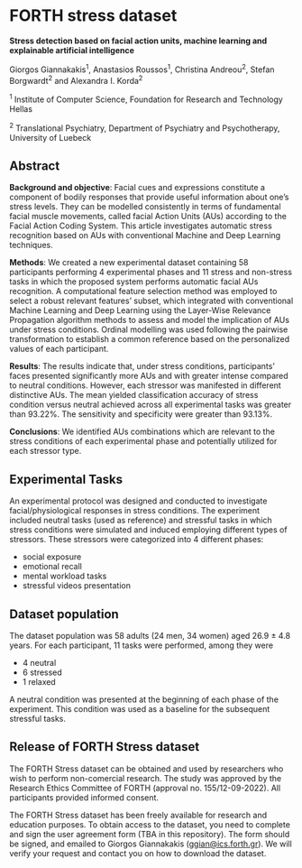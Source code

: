 # FORTH stress dataset
**Stress detection based on facial action units, machine learning and explainable artificial intelligence**

Giorgos Giannakakis<sup>1</sup>, Anastasios Roussos<sup>1</sup>, Christina Andreou<sup>2</sup>, Stefan Borgwardt<sup>2</sup> and Alexandra I. Korda<sup>2</sup>


<sup>1</sup> Institute of Computer Science, Foundation for Research and Technology Hellas

<sup>2</sup> Translational Psychiatry, Department of Psychiatry and Psychotherapy, University of Luebeck


## Abstract
**Background and objective**: Facial cues and expressions constitute a component of bodily responses that provide useful information
about one’s stress levels. They can be modelled consistently in terms of fundamental facial muscle movements, called facial Action
Units (AUs) according to the Facial Action Coding System. This article investigates automatic stress recognition based on AUs
with conventional Machine and Deep Learning techniques.


**Methods**: We created a new experimental dataset containing 58 participants performing 4 experimental phases and 11 stress and
non-stress tasks in which the proposed system performs automatic facial AUs recognition. A computational feature selection
method was employed to select a robust relevant features’ subset, which integrated with conventional Machine Learning and Deep
Learning using the Layer-Wise Relevance Propagation algorithm methods to assess and model the implication of AUs under stress
conditions. Ordinal modelling was used following the pairwise transformation to establish a common reference based on the
personalized values of each participant.


**Results**: The results indicate that, under stress conditions, participants’ faces presented significantly more AUs and with greater
intense compared to neutral conditions. However, each stressor was manifested in different distinctive AUs. The mean yielded
classification accuracy of stress condition versus neutral achieved across all experimental tasks was greater than 93.22%. The
sensitivity and specificity were greater than 93.13%.


**Conclusions**: We identified AUs combinations which are relevant to the stress conditions of each experimental phase and potentially
utilized for each stressor type.

## Experimental Tasks
An experimental protocol was designed and conducted to investigate facial/physiological responses in stress conditions. The experiment included neutral tasks (used as reference) and stressful tasks in which stress conditions were simulated and induced employing different types of stressors. These stressors were categorized into 4 different phases: 
*	social exposure
*	emotional recall
*	mental workload tasks
*	stressful videos presentation

## Dataset population
The dataset population was 58 adults (24 men, 34 women) aged 26.9 ± 4.8 years. For each participant, 11 tasks were performed, among they were 
*	4 neutral 
*	6 stressed 
*	1 relaxed 

A neutral condition was presented at the beginning of each phase of the experiment. This condition was used as a baseline for the subsequent stressful tasks. 

##  Release of FORTH Stress dataset
The FORTH Stress dataset can be obtained and used by researchers who wish to perform non-comercial research. The study was approved by the Research Ethics Committee of FORTH (approval no. 155/12-09-2022). All participants provided informed consent.

The FORTH Stress dataset has been freely available for research and education purposes. To obtain access to the dataset, you need to complete and sign the user agreement form (TBA in this repository). 
The form should be signed, and emailed to Giorgos Giannakakis  (ggian@ics.forth.gr). We will verify your request and contact you on how to download the dataset.



